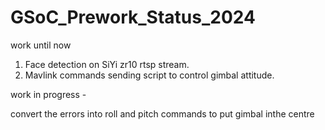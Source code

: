 # GSoC_Prework_Status_2024

work until now
1. Face detection on SiYi zr10 rtsp stream.
2. Mavlink commands sending script to control gimbal attitude.

work in progress -

convert the errors into roll and pitch commands to put gimbal inthe centre